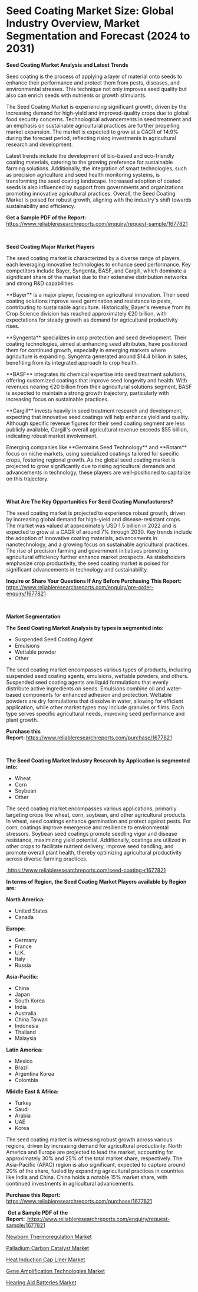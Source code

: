 <p><h1>Seed Coating Market Size: Global Industry Overview, Market Segmentation and Forecast (2024 to 2031)</h1></p><p><strong>Seed Coating Market Analysis and Latest Trends</strong></p>
<p><p>Seed coating is the process of applying a layer of material onto seeds to enhance their performance and protect them from pests, diseases, and environmental stresses. This technique not only improves seed quality but also can enrich seeds with nutrients or growth stimulants. </p><p>The Seed Coating Market is experiencing significant growth, driven by the increasing demand for high-yield and improved-quality crops due to global food security concerns. Technological advancements in seed treatment and an emphasis on sustainable agricultural practices are further propelling market expansion. The market is expected to grow at a CAGR of 14.9% during the forecast period, reflecting rising investments in agricultural research and development.</p><p>Latest trends include the development of bio-based and eco-friendly coating materials, catering to the growing preference for sustainable farming solutions. Additionally, the integration of smart technologies, such as precision agriculture and seed health monitoring systems, is transforming the seed coating landscape. Increased adoption of coated seeds is also influenced by support from governments and organizations promoting innovative agricultural practices. Overall, the Seed Coating Market is poised for robust growth, aligning with the industry's shift towards sustainability and efficiency.</p></p>
<p><strong>Get a Sample PDF of the Report:&nbsp;</strong> <a href="https://www.reliableresearchreports.com/enquiry/request-sample/1677821?utm_campaign=117&utm_medium=2&utm_source=Github&utm_content=ia&utm_term=14112024&utm_id=seed-coating">https://www.reliableresearchreports.com/enquiry/request-sample/1677821</a></p>
<p>&nbsp;</p>
<p><strong>Seed Coating Major Market Players</strong></p>
<p><p>The seed coating market is characterized by a diverse range of players, each leveraging innovative technologies to enhance seed performance. Key competitors include Bayer, Syngenta, BASF, and Cargill, which dominate a significant share of the market due to their extensive distribution networks and strong R&D capabilities. </p><p>**Bayer** is a major player, focusing on agricultural innovation. Their seed coating solutions improve seed germination and resistance to pests, contributing to sustainable agriculture. Historically, Bayer's revenue from its Crop Science division has reached approximately €20 billion, with expectations for steady growth as demand for agricultural productivity rises.</p><p>**Syngenta** specializes in crop protection and seed development. Their coating technologies, aimed at enhancing seed attributes, have positioned them for continued growth, especially in emerging markets where agriculture is expanding. Syngenta generated around $14.4 billion in sales, benefiting from its integrated approach to crop health.</p><p>**BASF** integrates its chemical expertise into seed treatment solutions, offering customized coatings that improve seed longevity and health. With revenues nearing €20 billion from their agricultural solutions segment, BASF is expected to maintain a strong growth trajectory, particularly with increasing focus on sustainable practices.</p><p>**Cargill** invests heavily in seed treatment research and development, expecting that innovative seed coatings will help enhance yield and quality. Although specific revenue figures for their seed coating segment are less publicly available, Cargill's overall agricultural revenue exceeds $55 billion, indicating robust market involvement.</p><p>Emerging companies like **Germains Seed Technology** and **Rotam** focus on niche markets, using specialized coatings tailored for specific crops, fostering regional growth. As the global seed coating market is projected to grow significantly due to rising agricultural demands and advancements in technology, these players are well-positioned to capitalize on this trajectory.</p></p>
<p>&nbsp;</p>
<p><strong>What Are The Key Opportunities For Seed Coating Manufacturers?</strong></p>
<p><p>The seed coating market is projected to experience robust growth, driven by increasing global demand for high-yield and disease-resistant crops. The market was valued at approximately USD 1.5 billion in 2022 and is expected to grow at a CAGR of around 7% through 2030. Key trends include the adoption of innovative coating materials, advancements in nanotechnology, and a growing focus on sustainable agricultural practices. The rise of precision farming and government initiatives promoting agricultural efficiency further enhance market prospects. As stakeholders emphasize crop productivity, the seed coating market is poised for significant advancements in technology and sustainability.</p></p>
<p><strong>Inquire or Share Your Questions If Any Before Purchasing This Report:</strong> <a href="https://www.reliableresearchreports.com/enquiry/pre-order-enquiry/1677821?utm_campaign=117&utm_medium=2&utm_source=Github&utm_content=ia&utm_term=14112024&utm_id=seed-coating">https://www.reliableresearchreports.com/enquiry/pre-order-enquiry/1677821</a></p>
<p>&nbsp;</p>
<p><strong>Market Segmentation</strong></p>
<p><strong>The Seed Coating Market Analysis by types is segmented into:</strong></p>
<p><ul><li>Suspended Seed Coating Agent</li><li>Emulsions</li><li>Wettable powder</li><li>Other</li></ul></p>
<p><p>The seed coating market encompasses various types of products, including suspended seed coating agents, emulsions, wettable powders, and others. Suspended seed coating agents are liquid formulations that evenly distribute active ingredients on seeds. Emulsions combine oil and water-based components for enhanced adhesion and protection. Wettable powders are dry formulations that dissolve in water, allowing for efficient application, while other market types may include granules or films. Each type serves specific agricultural needs, improving seed performance and plant growth.</p></p>
<p><strong>Purchase this Report:&nbsp;</strong><a href="https://www.reliableresearchreports.com/purchase/1677821?utm_campaign=117&utm_medium=2&utm_source=Github&utm_content=ia&utm_term=14112024&utm_id=seed-coating">https://www.reliableresearchreports.com/purchase/1677821</a></p>
<p>&nbsp;</p>
<p><strong>The Seed Coating Market Industry Research by Application is segmented into:</strong></p>
<p><ul><li>Wheat</li><li>Corn</li><li>Soybean</li><li>Other</li></ul></p>
<p><p>The seed coating market encompasses various applications, primarily targeting crops like wheat, corn, soybean, and other agricultural products. In wheat, seed coatings enhance germination and protect against pests. For corn, coatings improve emergence and resilience to environmental stressors. Soybean seed coatings promote seedling vigor and disease resistance, maximizing yield potential. Additionally, coatings are utilized in other crops to facilitate nutrient delivery, improve seed handling, and promote overall plant health, thereby optimizing agricultural productivity across diverse farming practices.</p></p>
<p><a href="https://www.reliableresearchreports.com/seed-coating-r1677821?utm_campaign=117&utm_medium=2&utm_source=Github&utm_content=ia&utm_term=14112024&utm_id=seed-coating">&nbsp;https://www.reliableresearchreports.com/seed-coating-r1677821</a></p>
<p><strong>In terms of Region, the Seed Coating Market Players available by Region are:</strong></p>
<p>
    <p> <strong> North America: </strong>
        <ul>
            <li>United States</li>
            <li>Canada</li>
        </ul>
        </p> 
    <p> <strong> Europe: </strong>
        <ul>
            <li>Germany</li>
            <li>France</li>
            <li>U.K.</li>
            <li>Italy</li>
            <li>Russia</li>
        </ul>
        </p> 
    <p> <strong> Asia-Pacific: </strong>
        <ul>
            <li>China</li>
            <li>Japan</li>
            <li>South Korea</li>
            <li>India</li>
            <li>Australia</li>
            <li>China Taiwan</li>
            <li>Indonesia</li>
            <li>Thailand</li>
            <li>Malaysia</li>
        </ul>
        </p> 
    <p> <strong> Latin America: </strong>
        <ul>
            <li>Mexico</li>
            <li>Brazil</li>
            <li>Argentina Korea</li>
            <li>Colombia</li>
        </ul>
        </p> 
    <p> <strong> Middle East & Africa: </strong>
        <ul>
            <li>Turkey</li>
            <li>Saudi</li>
            <li>Arabia</li>
            <li>UAE</li>
            <li>Korea</li>
        </ul>
    </p>
    </p>
<p><p>The seed coating market is witnessing robust growth across various regions, driven by increasing demand for agricultural productivity. North America and Europe are projected to lead the market, accounting for approximately 30% and 25% of the total market share, respectively. The Asia-Pacific (APAC) region is also significant, expected to capture around 20% of the share, fueled by expanding agricultural practices in countries like India and China. China holds a notable 15% market share, with continued investments in agricultural advancements.</p></p>
<p><strong>Purchase this Report: </strong><a href="https://www.reliableresearchreports.com/purchase/1677821?utm_campaign=117&utm_medium=2&utm_source=Github&utm_content=ia&utm_term=14112024&utm_id=seed-coating">https://www.reliableresearchreports.com/purchase/1677821</a></p>
<p>&nbsp;<strong>Get a Sample PDF of the Report:&nbsp;&nbsp;</strong><a href="https://www.reliableresearchreports.com/enquiry/request-sample/1677821?utm_campaign=117&utm_medium=2&utm_source=Github&utm_content=ia&utm_term=14112024&utm_id=seed-coating">https://www.reliableresearchreports.com/enquiry/request-sample/1677821</a></p>
<p><strong></strong></p>
<p><p><a href="https://issuu.com/reportprime-2/docs/newborn-thermoregulation-market-siz_e93e19e252a9b4?utm_campaign=117&utm_medium=2&utm_source=Github&utm_content=ia&utm_term=14112024&utm_id=seed-coating">Newborn Thermoregulation Market</a></p><p><a href="https://github.com/mabutironaldo/Market-Research-Report-List-6/blob/main/palladium-carbon-catalyst-market.md?utm_campaign=117&utm_medium=2&utm_source=Github&utm_content=ia&utm_term=14112024&utm_id=seed-coating">Palladium Carbon Catalyst Market</a></p><p><a href="https://www.linkedin.com/pulse/heat-induction-cap-liner-market-global-regional-analysis-dg0cc?utm_campaign=117&utm_medium=2&utm_source=Github&utm_content=ia&utm_term=14112024&utm_id=seed-coating">Heat Induction Cap Liner Market</a></p><p><a href="https://issuu.com/reportprime-2/docs/gene-amplification-technologies-mar_9b7e0123ee115d?utm_campaign=117&utm_medium=2&utm_source=Github&utm_content=ia&utm_term=14112024&utm_id=seed-coating">Gene Amplification Technologies Market</a></p><p><a href="https://www.linkedin.com/pulse/strategic-roadmap-global-hearing-aid-batteries-market-4wikc?utm_campaign=117&utm_medium=2&utm_source=Github&utm_content=ia&utm_term=14112024&utm_id=seed-coating">Hearing Aid Batteries Market</a></p></p>